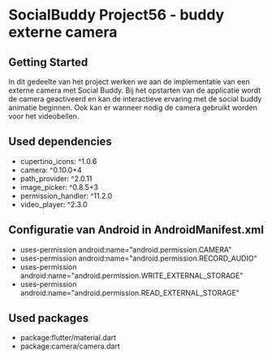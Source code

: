 
# SocialBuddy Project56 - buddy externe camera
## Getting Started

In dit gedeelte van het project werken we aan de implementatie van een externe camera met Social Buddy. Bij het opstarten van de applicatie wordt de camera geactiveerd en kan de interactieve ervaring met de social buddy animatie beginnen. Ook kan er wanneer nodig de camera gebruikt worden voor het videobellen. 



## Used dependencies
- cupertino_icons: ^1.0.6
- camera: ^0.10.0+4
- path_provider: ^2.0.11
- image_picker: ^0.8.5+3
- permission_handler: ^11.2.0
- video_player: ^2.3.0

## Configuratie van Android in **AndroidManifest.xml**
- uses-permission android:name="android.permission.CAMERA"
- uses-permission android:name="android.permission.RECORD_AUDIO"
- uses-permission android:name="android.permission.WRITE_EXTERNAL_STORAGE"
- uses-permission android:name="android.permission.READ_EXTERNAL_STORAGE"

## Used packages
- package:flutter/material.dart
- package:camera/camera.dart



